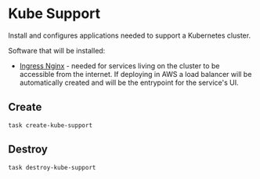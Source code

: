 # Kube Support
Install and configures applications needed to support a Kubernetes cluster.

Software that will be installed:
- [Ingress Nginx](https://kubernetes.github.io/ingress-nginx/) - needed for services living on the cluster to be accessible from the internet. If deploying in AWS a load balancer will be automatically created and will be the entrypoint for the service's UI.

## Create
```shell
task create-kube-support
```

## Destroy
```shell
task destroy-kube-support
```